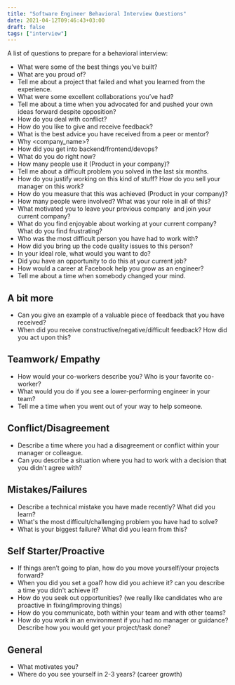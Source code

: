 ```yaml
---
title: "Software Engineer Behavioral Interview Questions"
date: 2021-04-12T09:46:43+03:00
draft: false
tags: ["interview"]
---
```


A list of questions to prepare for a behavioral interview:

- What were some of the best things you’ve built? 
- What are you proud of? 
- Tell me about a project that failed and what you learned from the experience. 
- What were some excellent collaborations you’ve had? 
- Tell me about a time when you advocated for and pushed your own ideas forward despite opposition?
- How do you deal with conflict? 
- How do you like to give and receive feedback? 
- What is the best advice you have received from a peer or mentor? 
- Why <company_name>?
- How did you get into backend/frontend/devops?
- What do you do right now?
- How many people use it (Product in your company)?
- Tell me about a difficult problem you solved in the last six months.
- How do you justify working on this kind of stuff? How do you sell your manager on this work?
- How do you measure that this was achieved (Product in your company)?
- How many people were involved? What was your role in all of this?
- What motivated you to leave your previous company  and join your current company?
- What do you find enjoyable about working at your current company? What do you find frustrating?
- Who was the most difficult person you have had to work with?
- How did you bring up the code quality issues to this person?
- In your ideal role, what would you want to do?
- Did you have an opportunity to do this at your current job?
- How would a career at Facebook help you grow as an engineer?
- Tell me about a time when somebody changed your mind.

## A bit more

- Can you give an example of a valuable piece of feedback that you have received?
- When did you receive constructive/negative/difficult feedback? How did you act upon this?

## Teamwork/ Empathy
- How would your co-workers describe you? Who is your favorite co-worker?
- What would you do if you see a lower-performing engineer in your team?
- Tell me a time when you went out of your way to help someone.

## Conflict/Disagreement

- Describe a time where you had a disagreement or conflict within your manager or colleague.
- Can you describe a situation where you had to work with a decision that you didn't agree with?

## Mistakes/Failures

- Describe a technical mistake you have made recently? What did you learn?
- What's the most difficult/challenging problem you have had to solve?
- What is your biggest failure? What did you learn from this?

## Self Starter/Proactive

- If things aren’t going to plan, how do you move yourself/your projects forward?
- When you did you set a goal? how did you achieve it? can you describe a time you didn't achieve it?
- How do you seek out opportunities? (we really like candidates who are proactive in fixing/improving things)
- How do you communicate, both within your team and with other teams?
- How do you work in an environment if you had no manager or guidance? Describe how you would get your project/task done?

## General

- What motivates you?
- Where do you see yourself in 2-3 years? (career growth)
